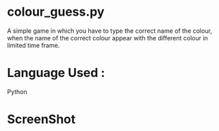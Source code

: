 # colour_guess.py
A simple game in which you have to type the correct name of the colour, when the name of the correct colour appear with the different colour in limited time frame.
# Language Used :
Python
# ScreenShot 
